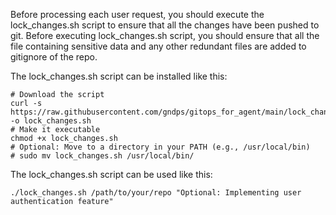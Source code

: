 Before processing each user request, you should execute the lock_changes.sh script to ensure that all the changes have been pushed to git.
Before executing lock_changes.sh script, you should ensure that all the file containing sensitive data and any other redundant files are added to gitignore of the repo.

The lock_changes.sh script can be installed like this:
```
# Download the script
curl -s https://raw.githubusercontent.com/gndps/gitops_for_agent/main/lock_changes.sh -o lock_changes.sh
# Make it executable
chmod +x lock_changes.sh
# Optional: Move to a directory in your PATH (e.g., /usr/local/bin)
# sudo mv lock_changes.sh /usr/local/bin/
```

The lock_changes.sh script can be used like this:
```
./lock_changes.sh /path/to/your/repo "Optional: Implementing user authentication feature"
```
